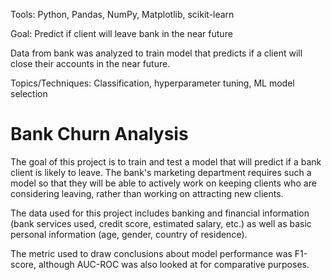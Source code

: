 Tools: Python, Pandas, NumPy, Matplotlib, scikit-learn

Goal: Predict if client will leave bank in the near future

Data from bank was analyzed to train model that predicts if a client will close their accounts in the near future.

Topics/Techniques: Classification, hyperparameter tuning, ML model selection


# Bank Churn Analysis

The goal of this project is to train and test a model that will predict if a bank client is likely to leave. The bank's marketing department requires such a model so that they will be able to actively work on keeping clients who are considering leaving, rather than working on attracting new clients.

The data used for this project includes banking and financial information (bank services used, credit score, estimated salary, etc.) as well as basic personal information (age, gender, country of residence).

The metric used to draw conclusions about model performance was F1-score, although AUC-ROC was also looked at for comparative purposes.
